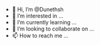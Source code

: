 - 👋 Hi, I’m @Dunethsh
- 👀 I’m interested in ...
- 🌱 I’m currently learning ...
- 💞️ I’m looking to collaborate on ...
- 📫 How to reach me ...

<!---
Dunethsh/Dunethsh is a ✨ special ✨ repository because its `README.md` (this file) appears on your GitHub profile.
You can click the Preview link to take a look at your changes.
--->
